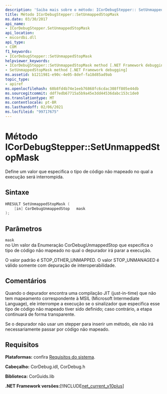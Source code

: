 ```yaml
---
description: 'Saiba mais sobre o método: ICorDebugStepper:: SetUnmappedStopMask'
title: Método ICorDebugStepper::SetUnmappedStopMask
ms.date: 03/30/2017
api_name:
- ICorDebugStepper.SetUnmappedStopMask
api_location:
- mscordbi.dll
api_type:
- COM
f1_keywords:
- ICorDebugStepper::SetUnmappedStopMask
helpviewer_keywords:
- ICorDebugStepper::SetUnmappedStopMask method [.NET Framework debugging]
- SetUnmappedStopMask method [.NET Framework debugging]
ms.assetid: b1211981-e90c-4e05-8def-fa18d85ad9ab
topic_type:
- apiref
ms.openlocfilehash: 60b8fd4b74e1eeb76868fc6cdac308ff805e44db
ms.sourcegitcommit: ddf7edb67715a5b9a45e3dd44536dabc153c1de0
ms.translationtype: MT
ms.contentlocale: pt-BR
ms.lasthandoff: 02/06/2021
ms.locfileid: "99717675"
---
```

# <a name="icordebugsteppersetunmappedstopmask-method"></a>Método ICorDebugStepper::SetUnmappedStopMask

Define um valor que especifica o tipo de código não mapeado no qual a execução será interrompida.  
  
## <a name="syntax"></a>Sintaxe  
  
```cpp  
HRESULT SetUnmappedStopMask (  
    [in] CorDebugUnmappedStop   mask  
);  
```  
  
## <a name="parameters"></a>Parâmetros  

 `mask`  
 no Um valor da Enumeração CorDebugUnmappedStop que especifica o tipo de código não mapeado no qual o depurador irá parar a execução.  
  
 O valor padrão é STOP_OTHER_UNMAPPED. O valor STOP_UNMANAGED é válido somente com depuração de interoperabilidade.  
  
## <a name="remarks"></a>Comentários  

 Quando o depurador encontra uma compilação JIT (just-in-time) que não tem mapeamento correspondente à MSIL (Microsoft Intermediate Language), ele interrompe a execução se o sinalizador que especifica esse tipo de código não mapeado tiver sido definido; caso contrário, a etapa continuará de forma transparente.  
  
 Se o depurador não usar um stepper para inserir um método, ele não irá necessariamente passar por código não mapeado.  
  
## <a name="requirements"></a>Requisitos  

 **Plataformas:** confira [Requisitos do sistema](../../get-started/system-requirements.md).  
  
 **Cabeçalho:** CorDebug.idl, CorDebug.h  
  
 **Biblioteca:** CorGuids.lib  
  
 **.NET Framework versões:**[!INCLUDE[net_current_v10plus](../../../../includes/net-current-v10plus-md.md)]
